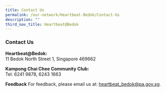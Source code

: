 ```yaml
---
title: Contact Us
permalink: /our-network/Heartbeat-Bedok/Contact-Us
description: ""
third_nav_title: Heartbeat@Bedok
---
```

### Contact Us


**Heartbeat@Bedok:**<br>
11 Bedok North Street 1, Singapore 469662

**Kampong Chai Chee Community Club:**<br>
Tel: 6241 9878, 6243 1663

**Feedback**
For feedback, please email us at: [heartbeat\_bedok@pa.gov.sg](mailto:heartbeat_bedok@pa.gov.sg).



